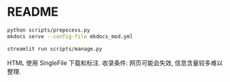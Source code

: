 # README

```bash
python scripts/prepocess.py
mkdocs serve --config-file mkdocs_mod.yml
```

```bash
streamlit run scripts/manage.py
```

HTML 使用 SingleFile 下载和标注. 收录条件: 网页可能会失效, 信息含量较多难以整理.
